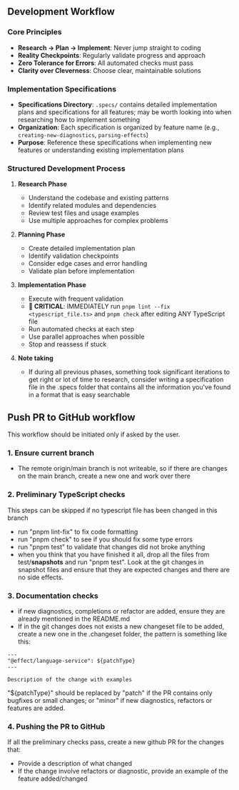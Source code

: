 ## Development Workflow

### Core Principles
- **Research → Plan → Implement**: Never jump straight to coding
- **Reality Checkpoints**: Regularly validate progress and approach
- **Zero Tolerance for Errors**: All automated checks must pass
- **Clarity over Cleverness**: Choose clear, maintainable solutions

### Implementation Specifications
- **Specifications Directory**: `.specs/` contains detailed implementation plans and specifications for all features; may be worth looking into when researching how to implement something
- **Organization**: Each specification is organized by feature name (e.g., `creating-new-diagnostics`, `parsing-effects`)
- **Purpose**: Reference these specifications when implementing new features or understanding existing implementation plans

### Structured Development Process
1. **Research Phase**
   - Understand the codebase and existing patterns
   - Identify related modules and dependencies
   - Review test files and usage examples
   - Use multiple approaches for complex problems

2. **Planning Phase**
   - Create detailed implementation plan
   - Identify validation checkpoints
   - Consider edge cases and error handling
   - Validate plan before implementation

3. **Implementation Phase**
   - Execute with frequent validation
   - **🚨 CRITICAL**: IMMEDIATELY run `pnpm lint --fix <typescript_file.ts>` and `pnpm check` after editing ANY TypeScript file
   - Run automated checks at each step
   - Use parallel approaches when possible
   - Stop and reassess if stuck

4. **Note taking**
   - If during all previous phases, something took significant iterations to get right or lot of time to research, consider writing a specification file in the .specs folder that contains all the information you've found in a format that is easy searchable

## Push PR to GitHub workflow
This workflow should be initiated only if asked by the user.

### 1. Ensure current branch
- The remote origin/main branch is not writeable, so if there are changes on the main branch, create a new one and work over there

### 2. Preliminary TypeScript checks
This steps can be skipped if no typescript file has been changed in this branch
- run "pnpm lint-fix" to fix code formatting
- run "pnpm check" to see if you should fix some type errors
- run "pnpm test" to validate that changes did not broke anything
- when you think that you have finished it all, drop all the files from test/__snapshots__ and run "pnpm test". Look at the git changes in snapshot files and ensure that they are expected changes and there are no side effects.

### 3. Documentation checks
- if new diagnostics, completions or refactor are added, ensure they are already mentioned in the README.md
- If in the git changes does not exists a new changeset file to be added, create a new one in the .changeset folder, the pattern is something like this:
```
---
"@effect/language-service": ${patchType}
---

Description of the change with examples
```

"${patchType}" should be replaced by "patch" if the PR contains only bugfixes or small changes; or "minor" if new diagnostics, refactors or features are added.

### 4. Pushing the PR to GitHub
If all the preliminary checks pass, create a new github PR for the changes that:
- Provide a description of what changed
- If the change involve refactors or diagnostic, provide an example of the feature added/changed
